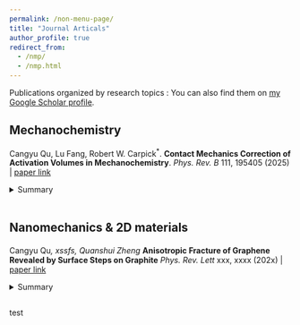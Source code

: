 ```yaml
---
permalink: /non-menu-page/
title: "Journal Articals"
author_profile: true
redirect_from: 
  - /nmp/
  - /nmp.html
---
```

Publications organized by research topics
: You can also find them on [my Google Scholar profile](https://scholar.google.com/citations?user=fSUo-qEAAAAJ&hl=en&oi=ao).

## Mechanochemistry
 Cangyu Qu, Lu Fang, Robert W. Carpick<sup>*</sup>. **Contact Mechanics Correction of Activation Volumes in Mechanochemistry**. _Phys. Rev. B_ 111, 195405 (2025) | [paper link](https://journals.aps.org/prb/abstract/10.1103/PhysRevB.111.195405)
<details>
  <summary> Summary</summary>
  
  This work did this did that xxx.

  ![tit](/images/bio-photo-2.jpg)

</details>
<br>

## Nanomechanics & 2D materials
 Cangyu Qu<sup>*</sup>, xssfs, Quanshui Zheng<sup>*</sup> **Anisotropic Fracture of Graphene Revealed by Surface Steps on Graphite** _Phys. Rev. Lett_ xxx, xxxx (202x) | [paper link](https://journals.aps.org/prb/abstract/10.1103/PhysRevB.111.195405)
<details>
  <summary> Summary
</summary>
  This work did this did that xxx.
  ![tit](/Images/bio-photo-2.jpg)
</details>
<br>

<p style="line-height: 100%;"> test </p>